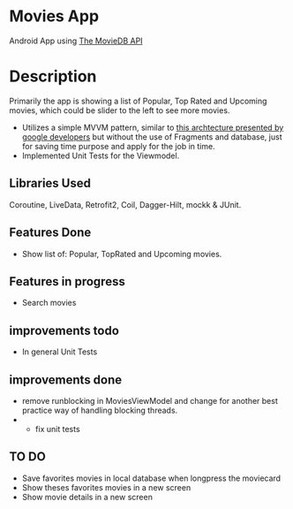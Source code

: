 # Movies App
Android App using [The MovieDB API](https://developers.themoviedb.org/3)

# Description
Primarily the app is showing a list of Popular, Top Rated and Upcoming movies, which could be slider to the left to see more movies.

- Utilizes a simple MVVM pattern, similar to [this archtecture presented by google developers](https://developer.android.com/topic/libraries/architecture/images/final-architecture.png) but without the use of Fragments and database, just for saving time purpose and apply for the job in time.
- Implemented Unit Tests for the Viewmodel.


## Libraries Used
Coroutine, LiveData, Retrofit2, Coil, Dagger-Hilt, mockk & JUnit.

## Features Done
- Show list of: Popular, TopRated and Upcoming movies.

## Features in progress
  - Search movies

## improvements todo
 - In general Unit Tests

## improvements done
 - remove runblocking in MoviesViewModel and change for another best practice way of handling blocking threads.
 -  - fix unit tests


## TO DO
  - Save favorites movies in local database when longpress the moviecard
  - Show theses favorites movies in a new screen
  - Show movie details in a new screen
  
